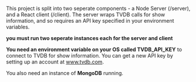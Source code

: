 ﻿This project is split into two seperate components - a Node Server (/server), and a React client (/client).  The server wraps TVDB calls for show information, and so requires an API key specified in your environment variables.

**you must run two seperate instances each for the server and client**

**You need an environment variable on your OS called TVDB_API_KEY** to connect to TVDB for show information.  You can get a new API key by setting up an account at www.tvdb.com.

You also need an instance of **MongoDB** running.




